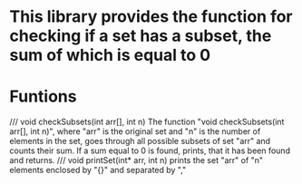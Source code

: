# This library provides the function for checking if a set has a subset, the sum of which is equal to 0

# Funtions
///
void checkSubsets(int arr[], int n)
The function "void checkSubsets(int arr[], int n)", where "arr" is the original set and "n" is the number of elements in the set, goes through all possible subsets of set "arr" and counts their sum. If a sum equal to 0 is found, prints, that it has been found and returns.
///
void printSet(int* arr, int n)
prints the set "arr" of "n" elements enclosed by "{}" and separated by ","
